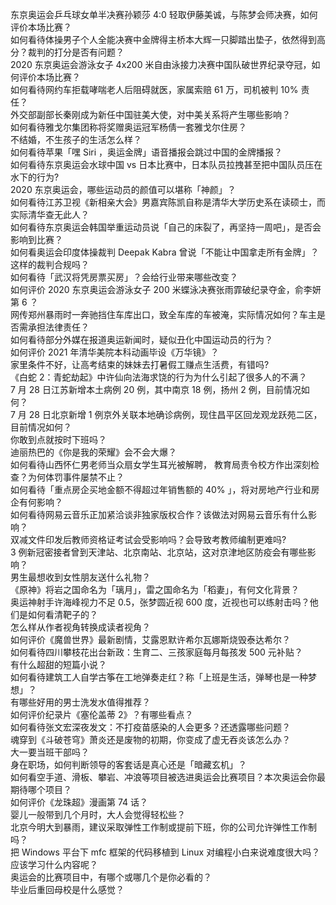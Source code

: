 东京奥运会乒乓球女单半决赛孙颖莎 4:0 轻取伊藤美诚，与陈梦会师决赛，如何评价本场比赛？  
如何看待体操男子个人全能决赛中金牌得主桥本大辉一只脚踏出垫子，依然得到高分？裁判的打分是否有问题？  
2020 东京奥运会游泳女子 4x200 米自由泳接力决赛中国队破世界纪录夺冠，如何评价本场比赛？  
如何看待网约车拒载哮喘老人后阻碍就医，家属索赔 61 万，司机被判 10% 责任？  
外交部副部长秦刚成为新任中国驻美大使，对中美关系将产生哪些影响？  
如何看待雅戈尔集团称将奖赠奥运冠军杨倩一套雅戈尔住房？  
不结婚，不生孩子的生活怎么样？  
如何看待苹果「嘿 Siri ，奥运金牌」语音播报会跳过中国的金牌播报？  
如何看待东京奥运会水球中国 vs 日本比赛中，日本队员拉拽甚至把中国队员压在水下的行为?  
2020 东京奥运会，哪些运动员的颜值可以堪称「神颜」？  
如何看待江苏卫视《新相亲大会》男嘉宾陈凯自称是清华大学历史系在读硕士，而实际清华查无此人？  
如何看待东京奥运会韩国举重运动员说「自己的床裂了，再坚持一周吧」，是否会影响到比赛？  
如何看奥运会印度体操裁判 Deepak Kabra 曾说「不能让中国拿走所有金牌」？这样的裁判合规吗？  
如何看待「武汉将凭房票买房」？会给行业带来哪些改变？  
如何评价 2020 东京奥运会游泳女子 200 米蝶泳决赛张雨霏破纪录夺金，俞李妍第 6 ？  
网传郑州暴雨时一奔驰挡住车库出口，致全车库的车被淹，实际情况如何？车主是否需承担法律责任？  
如何看待部分外媒在报道奥运新闻时，疑似丑化中国运动员的行为？  
如何评价 2021 年清华美院本科动画毕设《万华镜》？  
家里条件不好，让高考结束的妹妹去打暑假工赚点生活费，有错吗?  
《白蛇 2：青蛇劫起》中许仙向法海求饶的行为为什么引起了很多人的不满？  
7 月 28 日江苏新增本土病例 20 例，其中南京 18 例，扬州 2 例，目前情况如何？  
7 月 28 日北京新增 1 例京外关联本地确诊病例，现住昌平区回龙观龙跃苑二区，目前情况如何？  
你敢到点就按时下班吗？  
迪丽热巴的《你是我的荣耀》会不会大爆？  
如何看待山西怀仁男老师当众扇女学生耳光被解聘， 教育局责令校方作出深刻检查？为何体罚事件屡禁不止？  
如何看待「重点房企买地金额不得超过年销售额的 40% 」，将对房地产行业和房企有何影响？  
如何看待网易云音乐正加紧洽谈非独家版权合作？该做法对网易云音乐有什么影响？  
双减文件印发后教师资格证考试会受影响吗？会导致考教师编制更难吗?  
3 例新冠密接者曾到天津站、北京南站、北京站，这对京津地区防疫会有哪些影响？  
男生最想收到女性朋友送什么礼物？  
《原神》将岩之国命名为「璃月」，雷之国命名为「稻妻」，有何文化背景？  
奥运神射手许海峰视力不足 0.5，张梦圆近视 600 度，近视也可以练射击吗？他们是如何看清靶子的？  
怎么样从作者视角转换成读者视角？  
如何评价《魔兽世界》最新剧情，艾露恩默许希尔瓦娜斯烧毁泰达希尔？  
如何看待四川攀枝花出台新政：生育二、三孩家庭每月每孩发 500 元补贴？  
有什么超甜的短篇小说？  
如何看待建筑工人自学古筝在工地弹奏走红？称「上班是生活，弹琴也是一种梦想」？  
有哪些好用的男士洗发水值得推荐？  
如何评价纪录片《塞伦盖蒂 2》？有哪些看点？  
如何看待张文宏深夜发文：不打疫苗感染的人会更多？还透露哪些问题？  
魂穿到《斗破苍穹》萧炎还是废物的初期，你变成了虚无吞炎该怎么办？  
大一要当班干部吗？  
身在职场，如何判断领导的客套话是真心还是「暗藏玄机」？  
如何看空手道、滑板、攀岩、冲浪等项目被选进奥运会比赛项目？本次奥运会你最期待哪个项目？  
如何评价《龙珠超》漫画第 74 话？  
婴儿一般带到几个月时，大人会觉得轻松些？  
北京今明大到暴雨，建议采取弹性工作制或提前下班，你的公司允许弹性工作制吗？  
把 Windows 平台下 mfc 框架的代码移植到 Linux 对编程小白来说难度很大吗？应该学习什么内容呢？  
奥运会的比赛项目中，有哪个或哪几个是你必看的？  
毕业后重回母校是什么感觉？  
